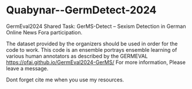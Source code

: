 # Quabynar--GermDetect-2024
GermEval2024 Shared Task: GerMS-Detect – Sexism Detection in German Online News Fora participation. 

The dataset provided by the organizers should be used in order for the code to work. 
This code is an ensemble portrays ensemble learning of various human annotators as described by the GERMEVAL https://ofai.github.io/GermEval2024-GerMS/
 For more information, Please leave a message.

 Dont forget cite me when you use my resources. 

